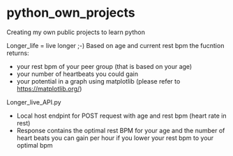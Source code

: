 # python_own_projects
Creating my own public projects to learn python

Longer_life = live longer ;-)
Based on age and current rest bpm the fucntion returns:
- your rest bpm of your peer group (that is based on your age)
- your number of heartbeats you could gain
- your potential in a graph using matplotlib (please refer to https://matplotlib.org/)


Longer_live_API.py
- Local host endpint for POST request with age and rest bpm (heart rate in rest)
- Response contains the optimal  rest BPM for your age and the number of heart beats you can gain per hour if you lower your rest bpm to your optimal bpm

